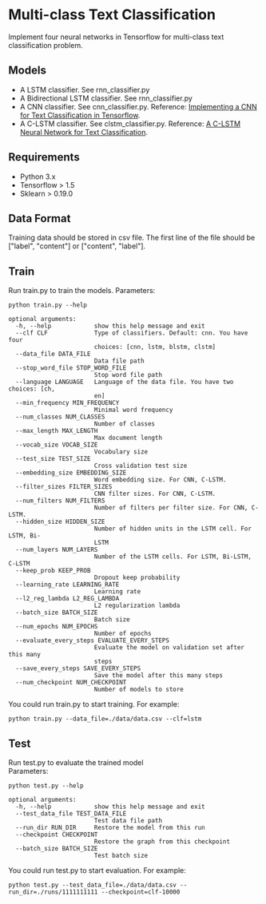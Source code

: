 # Multi-class Text Classification
Implement four neural networks in Tensorflow for multi-class text classification problem.
## Models
* A LSTM classifier. See rnn_classifier.py
* A Bidirectional LSTM classifier. See rnn_classifier.py
* A CNN classifier. See cnn_classifier.py. Reference: [Implementing a CNN for Text Classification in Tensorflow](http://www.wildml.com/2015/12/implementing-a-cnn-for-text-classification-in-tensorflow/).
* A C-LSTM classifier. See clstm_classifier.py. Reference: [A C-LSTM Neural Network for Text Classification](https://arxiv.org/abs/1511.08630).
## Requirements  
* Python 3.x  
* Tensorflow > 1.5
* Sklearn > 0.19.0  
## Data Format
Training data should be stored in csv file. The first line of the file should be ["label", "content"] or ["content", "label"].
## Train
Run train.py to train the models.
Parameters:
```
python train.py --help
```
```
optional arguments:
  -h, --help            show this help message and exit
  --clf CLF             Type of classifiers. Default: cnn. You have four
                        choices: [cnn, lstm, blstm, clstm]
  --data_file DATA_FILE
                        Data file path
  --stop_word_file STOP_WORD_FILE
                        Stop word file path
  --language LANGUAGE   Language of the data file. You have two choices: [ch,
                        en]
  --min_frequency MIN_FREQUENCY
                        Minimal word frequency
  --num_classes NUM_CLASSES
                        Number of classes
  --max_length MAX_LENGTH
                        Max document length
  --vocab_size VOCAB_SIZE
                        Vocabulary size
  --test_size TEST_SIZE
                        Cross validation test size
  --embedding_size EMBEDDING_SIZE
                        Word embedding size. For CNN, C-LSTM.
  --filter_sizes FILTER_SIZES
                        CNN filter sizes. For CNN, C-LSTM.
  --num_filters NUM_FILTERS
                        Number of filters per filter size. For CNN, C-LSTM.
  --hidden_size HIDDEN_SIZE
                        Number of hidden units in the LSTM cell. For LSTM, Bi-
                        LSTM
  --num_layers NUM_LAYERS
                        Number of the LSTM cells. For LSTM, Bi-LSTM, C-LSTM
  --keep_prob KEEP_PROB
                        Dropout keep probability
  --learning_rate LEARNING_RATE
                        Learning rate
  --l2_reg_lambda L2_REG_LAMBDA
                        L2 regularization lambda
  --batch_size BATCH_SIZE
                        Batch size
  --num_epochs NUM_EPOCHS
                        Number of epochs
  --evaluate_every_steps EVALUATE_EVERY_STEPS
                        Evaluate the model on validation set after this many
                        steps
  --save_every_steps SAVE_EVERY_STEPS
                        Save the model after this many steps
  --num_checkpoint NUM_CHECKPOINT
                        Number of models to store
```
You could run train.py to start training. For example:
```
python train.py --data_file=./data/data.csv --clf=lstm
```
## Test 
Run test.py to evaluate the trained model  
Parameters: 
```
python test.py --help
```
```
optional arguments:
  -h, --help            show this help message and exit
  --test_data_file TEST_DATA_FILE
                        Test data file path
  --run_dir RUN_DIR     Restore the model from this run
  --checkpoint CHECKPOINT
                        Restore the graph from this checkpoint
  --batch_size BATCH_SIZE
                        Test batch size
```
You could run test.py to start evaluation. For example:
```
python test.py --test_data_file=./data/data.csv --run_dir=./runs/1111111111 --checkpoint=clf-10000
```
